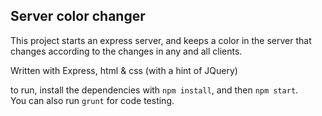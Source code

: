 ## Server color changer
This project starts an express server, and keeps a color in the server that changes according to the changes in any and all clients.

Written with Express, html & css (with a hint of JQuery)

to run, install the dependencies with ```npm install```, and then ```npm start```.  
You can also run ```grunt``` for code testing.